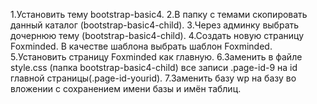 1.Установить тему bootstrap-basic4.
2.В папку с темами скопировать данный каталог (bootstrap-basic4-child).
3.Через админку выбрать дочернюю тему (bootstrap-basic4-child).
4.Создать новую страницу Foxminded. В качестве шаблона выбрать шаблон Foxminded.
5.Установить страницу Foxminded как главную. 
6.Заменить в файле style.css (папка bootstrap-basic4-child)  все записи .page-id-9 на id главной страницы(.page-id-yourid).
7.Заменить базу wp на базу во вложении с сохранением имени базы и имён таблиц.
